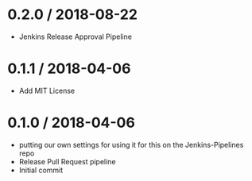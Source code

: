 
0.2.0 / 2018-08-22
==================

  * Jenkins Release Approval Pipeline

0.1.1 / 2018-04-06
==================

  * Add MIT License

0.1.0 / 2018-04-06
==================

  * putting our own settings for using it for this on the Jenkins-Pipelines repo
  * Release Pull Request pipeline
  * Initial commit
